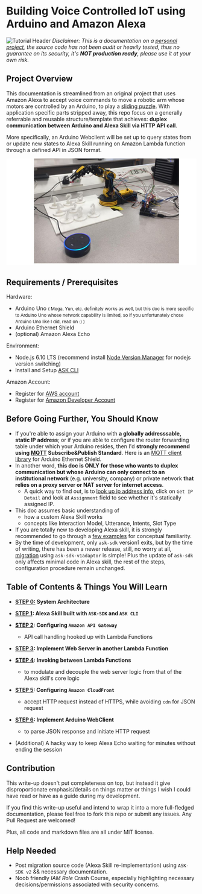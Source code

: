 
# Building Voice Controlled IoT using Arduino and Amazon Alexa
![Tutorial Header](https://m.media-amazon.com/images/G/01/mobile-apps/dex/alexa/alexa-skills-kit/tutorials/fact/header._TTH_.png)
*Disclaimer: This is a documentation on a [personal project](https://github.com/AlexXiong97/NTU-DIP), the source code has not been audit or heavily tested, thus no guarantee on its security, it's **NOT production ready**, please use it at your own risk.*

## Project Overview
This documentation is streamlined from an original project that uses Amazon Alexa to accept voice commands to move a robotic arm whose motors are controlled by an Arduino, to play a [sliding puzzle](https://en.wikipedia.org/wiki/Sliding_puzzle). With application specific parts stripped away, this repo focus on a generally referrable and reusable structure/template that achieves: **duplex communication between Arduino and Alexa Skill via HTTP API call**.

More specifically, an Arduino Webclient will be set up to query states from or update new states to Alexa Skill running on Amazon Lambda function through a defined API in JSON format.

![project Pic](./assets/demo.jpg)
## Requirements /    Prerequisites
Hardware:
 - Arduino Uno <small>( Mega, Yun, etc. definitely works as well, but this doc is more specific to Arduino Uno whose network capability is limited, so if you unfortunately chose Arduino Uno like I did, read on :) )</small>
 - Arduino Ethernet Shield
 - (optional) Amazon Alexa Echo

Environment:
 - Node.js 6.10 LTS (recommend install [Node Version Manager](https://github.com/creationix/nvm) for nodejs version switching)
 - Install and Setup [ASK CLI](https://developer.amazon.com/docs/smapi/quick-start-alexa-skills-kit-command-line-interface.html)

Amazon Account:
 - Register for [AWS account](https://aws.amazon.com/)
 - Register for [Amazon Developer Account](https://developer.amazon.com/)
## Before Going Further, You Should Know
- If you're able to assign your Arduino with **a globally addresssable, static IP address**; or if you are able to configure the router forwarding table under which your Arduino resides, then I'd **strongly recommend using [MQTT](http://mqtt.org/documentation) Subscribe&Publish Standard**. Here is an [MQTT client library](https://github.com/knolleary/pubsubclient) for Arduino Ethernet Shield.
- In another word, **this doc is ONLY for those who wants to duplex communication but whose Arduino can only connect to an institutional network** (e.g. university, company) or private network **that relies on a proxy server or NAT server for internet access**.
	- A quick way to find out, is to [look up ip address info](https://whatismyipaddress.com/ip-lookup), click on `Get IP Detail` and look at `Assignment` field to see whether it's statically assigned IP.
- This doc assumes basic understanding of
	- how a custom Alexa Skill works
	- concepts like Interaction Model, Utterance, Intents, Slot Type
- If you are totally new to developing Alexa skill, it is strongly recommended to go through a [few examples](https://github.com/alexa/alexa-skills-kit-sdk-for-nodejs#samples) for conceptual familiarity.
- By the time of development, only `ask-sdk` version1 exits, but by the time of writing, there has been a newer release, still, no worry at all, [migration](https://github.com/alexa/alexa-skills-kit-sdk-for-nodejs/wiki/ASK-SDK-Migration-Guide) using `ask-sdk-v1adaptor` is simple! Plus the update of `ask-sdk` only affects minimal code in Alexa skill, the rest of the steps, configuration procedure remain unchanged.

## Table of Contents & Things You Will Learn

- **[STEP 0:](./0-system-architecture.md) System Architecture**

- **[STEP 1](./1-build-alexa-skill.md): Alexa Skill built with `ASK-SDK` and `ASK CLI`**

- **[STEP 2](./2-configure-api-gateway.md): Configuring `Amazon API Gateway`**
  - API call handling hooked up with Lambda Functions

- **[STEP 3](./3-webserver-lambda-function.md): Implement Web Server in another Lambda Function**

- **[STEP 4](./4-invoking-another-lambda.md): Invoking between Lambda Functions**
  - to modulate and decouple the web server logic from that of the Alexa skill's core logic

- **[STEP 5](./5-configure-cloudfront.md): Configuring `Amazon CloudFront`**
	- accept HTTP request instead of HTTPS, while avoiding `cdn` for JSON request

- **[STEP 6](./6-arduino-webclient.md): Implement Arduino WebClient**
	- to parse JSON response and initiate HTTP request

- (Additional) A hacky way to keep Alexa Echo waiting for minutes without ending the session

## Contribution
This write-up doesn't put completeness on top, but instead it give disproportionate emphasis/details on things matter or things I wish I could have read or have as a guide during my development.

If you find this write-up useful and intend to wrap it into a more full-fledged documentation, please feel free to fork this repo or submit any issues. Any Pull Request are welcomed!

Plus, all code and markdown files are all under MIT license.

## Help Needed
- Post migration source code (Alexa Skill re-implementation) using `ASK-SDK v2` && necessary documentation.
- Noob friendly *IAM Role* Crash Course, especially highlighting necessary decisions/permissions associated with security concerns.

